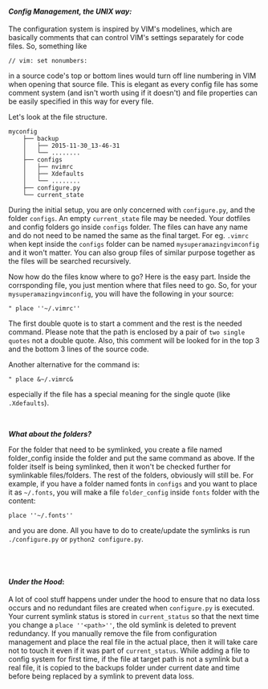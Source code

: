 #### __*Config Management, the UNIX way:*__
The configuration system is inspired by
VIM's modelines, which are basically comments that can control VIM's settings
separately for code files. So, something like

```
// vim: set nonumbers:
```

in a source code's top or bottom lines would turn off line numbering in VIM
when opening that source file. This is elegant as every config file has some
comment system (and isn't worth using if it doesn't) and file properties can
be easily specified in this way for every file.

Let's look at the file structure.

```
myconfig
    ├── backup
    │   ├── 2015-11-30_13-46-31
    │   └── ........
    ├── configs
    │   ├── nvimrc
    │   ├── Xdefaults
    │   └── ........
    ├── configure.py
    └── current_state
```

During the initial setup, you are only concerned with `configure.py`, and the
folder `configs`. An empty `current_state` file may be needed. Your dotfiles
and config folders go inside `configs` folder. The files can have any name
and do not need to be named the same as the final target. For eg. `.vimrc`
when kept inside the `configs` folder can be named `mysuperamazingvimconfig`
and it won't matter. You can also group files of similar purpose together
as the files will be searched recursively.

Now how do the files know where to go? Here is the easy part. Inside the
corrsponding file, you just mention where that files need to go. So, for
your `mysuperamazingvimconfig`, you will have the following in your source:

```
" place ''~/.vimrc''
```

The first double quote is to start a comment and the rest is the needed command.
Please note that the path is enclosed by a pair of `two single quotes` not a
double quote. Also, this comment will be looked for in the top 3 and the bottom
3 lines of the source code.

Another alternative for the command is:

```
" place &~/.vimrc&
```

especially if the file has a special meaning for the single quote (like
`.Xdefaults`).

<br/>

_**What about the folders?**_

For the folder that need to be symlinked, you create a file named folder_config
inside the folder and put the same command as above. If the folder itself is
being symlinked, then it won't be checked further for symlinkable files/folders.
The rest of the folders, obviously will still be. For example, if you have a
folder named fonts in `configs` and you want to place it as `~/.fonts`, you will
make a file `folder_config` inside `fonts` folder with the content:

```
place ''~/.fonts''
```

and you are done. All you have to do to create/update the symlinks is run
`./configure.py` or `python2 configure.py`.

<br/><br/>

#### __*Under the Hood*__:

A lot of cool stuff happens under under the hood to ensure that no data loss
occurs and no redundant files are created when `configure.py` is executed.
Your current symlink status is stored in `current_status` so that the next time
you change a `place ''<path>''`, the old symlink is deleted to prevent
redundancy. If you manually remove the file from configuration management and
place the real file in the actual place, then it will take care not to touch it
even if it was part of `current_status`. While adding a file to config system
for first time, if the file at target path is not a symlink but a real file, it
is copied to the backups folder under current date and time before being
replaced by a symlink to prevent data loss.
